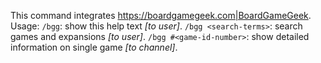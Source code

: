 This command integrates <https://boardgamegeek.com|BoardGameGeek>.  Usage:
`/bgg`: show this help text *[to user]*.
`/bgg <search-terms>`: search games and expansions *[to user]*.
`/bgg #<game-id-number>`: show detailed information on single game *[to channel]*.
